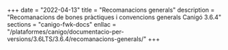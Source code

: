 +++
date        = "2022-04-13"
title       = "Recomanacions generals"
description = "Recomanacions de bones pràctiques i convencions generals Canigó 3.6.4"
sections    = "canigo-fwk-docs"
enllac		= "/plataformes/canigo/documentacio-per-versions/3.6LTS/3.6.4/recomanacions-generals/"
+++